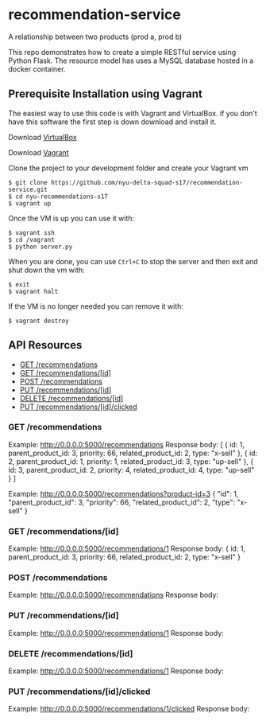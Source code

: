 # recommendation-service
A relationship between two products (prod a, prod b)

This repo demonstrates how to create a simple RESTful service using Python Flask.
The resource model has uses a MySQL database hosted in a docker container. 

## Prerequisite Installation using Vagrant

The easiest way to use this code is with Vagrant and VirtualBox. if you don't have this software the first step is down download and install it.

Download [VirtualBox](https://www.virtualbox.org/)

Download [Vagrant](https://www.vagrantup.com/)

Clone the project to your development folder and create your Vagrant vm

    $ git clone https://github.com/nyu-delta-squad-s17/recommendation-service.git
    $ cd nyu-recommendations-s17
    $ vagrant up

Once the VM is up you can use it with:

    $ vagrant ssh
    $ cd /vagrant
    $ python server.py

When you are done, you can use `Ctrl+C` to stop the server and then exit and shut down the vm with:

    $ exit
    $ vagrant halt

If the VM is no longer needed you can remove it with:

    $ vagrant destroy

## API Resources
  - [GET /recommendations](#get-recommendations)
  - [GET /recommendations/[id]](#get-recommendations-id)
  - [POST /recommendations](#post-recommendations)
  - [PUT /recommendations/[id]](#put-recommendations-id)
  - [DELETE /recommendations/[id]](#delete-recommendations-id)
  - [PUT /recommendations/[id]/clicked](#put-recommendations-d)

### GET /recommendations
Example: http://0.0.0.0:5000/recommendations
Response body:
[
{
id: 1,
parent_product_id: 3,
priority: 66,
related_product_id: 2,
type: "x-sell"
},
{
id: 2,
parent_product_id: 1,
priority: 1,
related_product_id: 3,
type: "up-sell"
},
{
id: 3,
parent_product_id: 2,
priority: 4,
related_product_id: 4,
type: "up-sell"
}
]

Example: http://0.0.0.0:5000/recommendations?product-id=3
{
"id": 1,
"parent_product_id": 3,
"priority": 66,
"related_product_id": 2,
"type": "x-sell"
}

### GET /recommendations/[id]
Example: http://0.0.0.0:5000/recommendations/1
Response body:
{
id: 1,
parent_product_id: 3,
priority: 66,
related_product_id: 2,
type: "x-sell"
}

### POST /recommendations
Example: http://0.0.0.0:5000/recommendations
Response body:

### PUT /recommendations/[id]
Example: http://0.0.0.0:5000/recommendations/1
Response body:

### DELETE /recommendations/[id]
Example: http://0.0.0.0:5000/recommendations/1
Response body:

### PUT /recommendations/[id]/clicked
Example: http://0.0.0.0:5000/recommendations/1/clicked
Response body:
